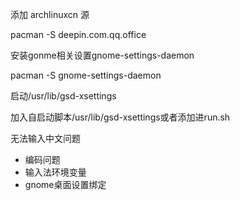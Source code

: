 添加 archlinuxcn 源

 pacman -S deepin.com.qq.office

安装gonme相关设置gnome-settings-daemon

pacman -S gnome-settings-daemon

启动/usr/lib/gsd-xsettings

加入自启动脚本/usr/lib/gsd-xsettings或者添加进run.sh



无法输入中文问题

* 编码问题
* 输入法环境变量
* gnome桌面设置绑定